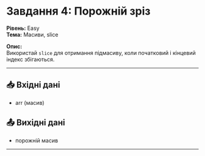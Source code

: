 # Завдання 4: Порожній зріз
**Рівень:** Easy  
**Тема:** Масиви, slice  

**Опис:**  
Використай `slice` для отримання підмасиву, коли початковий і кінцевий індекс збігаються.  

---
## 📥 Вхідні дані
- arr (масив)

## 📤 Вихідні дані
- порожній масив

---
